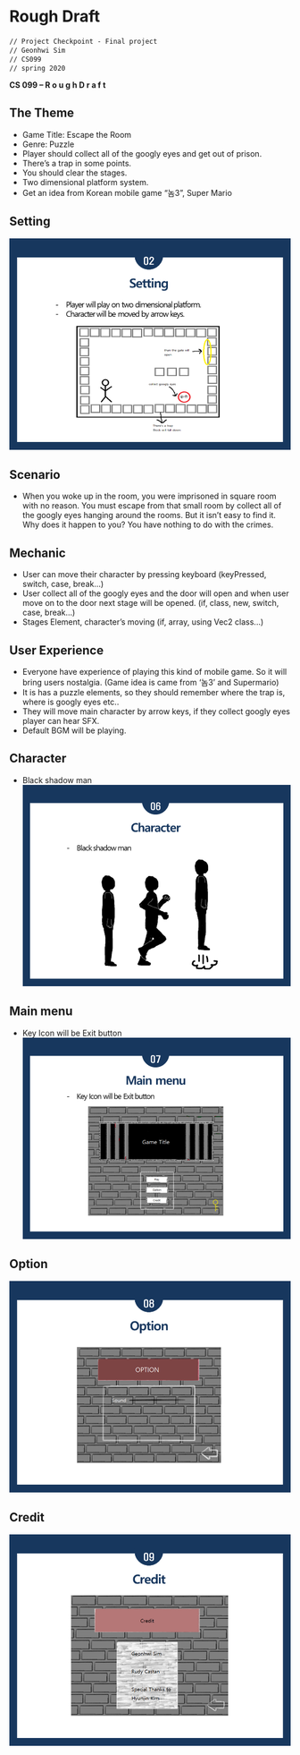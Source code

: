 # Rough Draft

```
// Project Checkpoint - Final project
// Geonhwi Sim
// CS099
// spring 2020
```
**CS 099 – R o u g h D r a f t**


## The Theme

- Game Title: Escape the Room
- Genre: Puzzle
- Player should collect all of the googly eyes and get out of
    prison.
- There’s a trap in some points.
- You should clear the stages.
- Two dimensional platform system.
- Get an idea from Korean mobile game “놈3”, Super Mario

## Setting
![setting](https://github.com/Rudy-Castan-DigiPen-Teaching/final-project-geonhwisim-digipen/blob/master/images/03.PNG)

## Scenario
- When you woke up in the room, you were imprisoned in
    square room with no reason. You must escape from that
    small room by collect all of the googly eyes hanging
    around the rooms. But it isn’t easy to find it. Why does it
    happen to you? You have nothing to do with the crimes.

## Mechanic
- User can move their character by pressing keyboard
    (keyPressed, switch, case, break...)
- User collect all of the googly eyes and the door will open
    and when user move on to the door next stage will be
    opened.
    (if, class, new, switch, case, break...)
- Stages Element, character’s moving
    (if, array, using Vec2 class...)

## User Experience
- Everyone have experience of playing this kind of mobile
    game. So it will bring users nostalgia. (Game idea is came
    from ‘놈3’ and Supermario)
- It is has a puzzle elements, so they should remember
    where the trap is, where is googly eyes etc..
- They will move main character by arrow keys, if they collect
    googly eyes player can hear SFX.
- Default BGM will be playing.

## Character
- Black shadow man
![black_man](https://github.com/Rudy-Castan-DigiPen-Teaching/final-project-geonhwisim-digipen/blob/master/images/07.PNG)

## Main menu
- Key Icon will be Exit button
![main](https://github.com/Rudy-Castan-DigiPen-Teaching/final-project-geonhwisim-digipen/blob/master/images/08.PNG)

## Option
![option](https://github.com/Rudy-Castan-DigiPen-Teaching/final-project-geonhwisim-digipen/blob/master/images/09.PNG)

## Credit
![credit](https://github.com/Rudy-Castan-DigiPen-Teaching/final-project-geonhwisim-digipen/blob/master/images/10.PNG)
